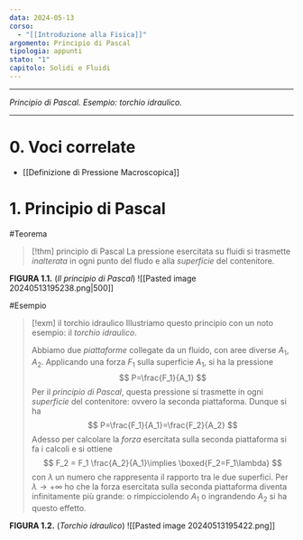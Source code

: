 ```yaml
---
data: 2024-05-13
corso:
  - "[[Introduzione alla Fisica]]"
argomento: Principio di Pascal
tipologia: appunti
stato: "1"
capitolo: Solidi e Fluidi
---
```

- - -
*Principio di Pascal. Esempio: torchio idraulico.*
- - -
# 0. Voci correlate
- [[Definizione di Pressione Macroscopica]]
# 1. Principio di Pascal
#Teorema 
> [!thm] principio di Pascal
> La pressione esercitata su fluidi si trasmette *inalterata* in ogni punto del fludo e alla *superficie* del contenitore.

**FIGURA 1.1.** (*Il principio di Pascal*)
![[Pasted image 20240513195238.png|500]]

#Esempio 
> [!exm] il torchio idraulico
> Illustriamo questo principio con un noto esempio: il *torchio idraulico*.
> 
> Abbiamo due *piattaforme* collegate da un fluido, con aree diverse $A_1$, $A_2$. Applicando una forza $F_1$ sulla superficie $A_1$, si ha la pressione
> $$
> P=\frac{F_1}{A_1}
> $$
> Per il *principio di Pascal*, questa pressione si trasmette in ogni *superficie* del contenitore: ovvero la seconda piattaforma. Dunque si ha
> $$
> P=\frac{F_1}{A_1}=\frac{F_2}{A_2}
> $$
> Adesso per calcolare la *forza* esercitata sulla seconda piattaforma si fa i calcoli e si ottiene
> $$
> F_2 = F_1 \frac{A_2}{A_1}\implies \boxed{F_2=F_1\lambda}
> $$
> con $\lambda$ un numero che rappresenta il rapporto tra le due superfici. Per $\lambda \to +\infty$ ho che la forza esercitata sulla seconda piattaforma diventa infinitamente più grande: o rimpicciolendo $A_1$ o ingrandendo $A_2$ si ha questo effetto.

**FIGURA 1.2.** (*Torchio idraulico*)
![[Pasted image 20240513195422.png]]
